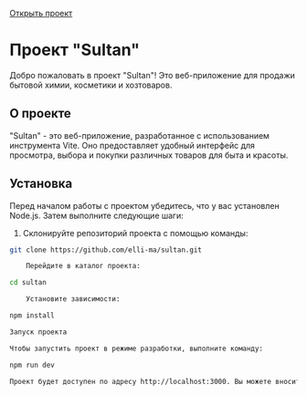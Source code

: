 [Открыть проект](https://elli-ma.github.io/sultan/)

# Проект "Sultan"

Добро пожаловать в проект "Sultan"! Это веб-приложение для продажи бытовой химии, косметики и хозтоваров. 

## О проекте

"Sultan" - это веб-приложение, разработанное с использованием инструмента Vite. Оно предоставляет удобный интерфейс для просмотра, выбора и покупки различных товаров для быта и красоты.

## Установка

Перед началом работы с проектом убедитесь, что у вас установлен Node.js. Затем выполните следующие шаги:

1. Склонируйте репозиторий проекта с помощью команды:

```bash
git clone https://github.com/elli-ma/sultan.git

    Перейдите в каталог проекта:

cd sultan

    Установите зависимости:

npm install

Запуск проекта

Чтобы запустить проект в режиме разработки, выполните команду:

npm run dev

Проект будет доступен по адресу http://localhost:3000. Вы можете вносить изменения в исходный код, и проект будет автоматически пересобран и обновлен в браузере.

